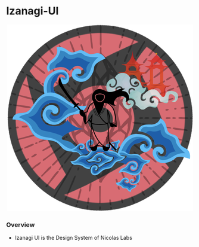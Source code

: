 # Izanagi-UI

<p align="center">
  <img src="./Izanagi-UI.png">
</p>

### Overview

- Izanagi UI is the Design System of Nicolas Labs